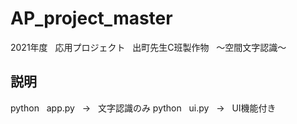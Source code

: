 # AP_project_master
2021年度 &nbsp; 応用プロジェクト &nbsp; 出町先生C班製作物 &nbsp; 〜空間文字認識〜<br>

## 説明
python &nbsp; app.py &nbsp; → &nbsp; 文字認識のみ
python &nbsp; ui.py &nbsp; → &nbsp; UI機能付き
